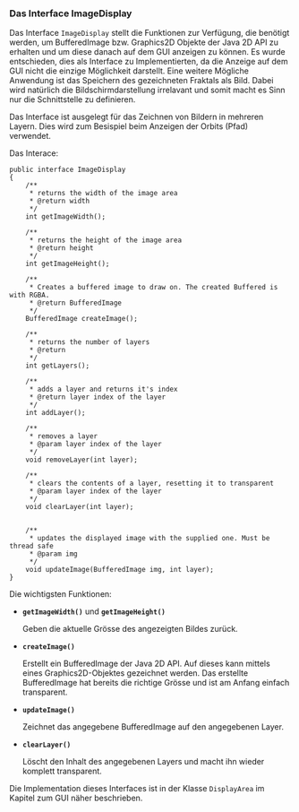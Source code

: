 ### Das Interface ImageDisplay ###

Das Interface `ImageDisplay` stellt die Funktionen zur Verfügung, die benötigt werden, um
BufferedImage bzw. Graphics2D Objekte der Java 2D API zu erhalten und um diese
danach auf dem GUI anzeigen zu können. Es wurde entschieden, dies als Interface
zu Implementierten, da die Anzeige auf dem GUI nicht die einzige Möglichkeit
darstellt. Eine weitere Mögliche Anwendung ist das Speichern des gezeichneten
Fraktals als Bild. Dabei wird natürlich die Bildschirmdarstellung irrelavant und
somit macht es Sinn nur die Schnittstelle zu definieren.

Das Interface ist ausgelegt für das Zeichnen von Bildern in mehreren Layern. Dies
wird zum Besispiel beim Anzeigen der Orbits (Pfad) verwendet.

Das Interace:

~~~~~~~~ {.Java}
public interface ImageDisplay
{
	/**
	 * returns the width of the image area
	 * @return width
	 */
	int getImageWidth();

	/**
	 * returns the height of the image area
	 * @return height
	 */
	int getImageHeight();

	/**
	 * Creates a buffered image to draw on. The created Buffered is with RGBA.
	 * @return BufferedImage
	 */
	BufferedImage createImage();

	/**
	 * returns the number of layers
	 * @return
	 */
	int getLayers();

	/**
	 * adds a layer and returns it's index
	 * @return layer index of the layer
	 */
	int addLayer();

	/**
	 * removes a layer
	 * @param layer index of the layer
	 */
	void removeLayer(int layer);

	/**
	 * clears the contents of a layer, resetting it to transparent
	 * @param layer index of the layer
	 */
	void clearLayer(int layer);


	/**
	 * updates the displayed image with the supplied one. Must be thread safe
	 * @param img
	 */
	void updateImage(BufferedImage img, int layer);
}
~~~~~~~~

Die wichtigsten Funktionen:

  * **`getImageWidth()`** und **`getImageHeight()`**

	Geben die aktuelle Grösse des angezeigten Bildes zurück.

  * **`createImage()`**

	Erstellt ein BufferedImage der Java 2D API. Auf dieses kann mittels eines
	Graphics2D-Objektes gezeichnet werden. Das erstellte BufferedImage hat
	bereits die richtige Grösse und ist am Anfang einfach transparent.

  * **`updateImage()`**

	Zeichnet das angegebene BufferedImage auf den angegebenen Layer.

  * **`clearLayer()`**

	Löscht den Inhalt des angegebenen Layers und macht ihn wieder komplett
	transparent.


Die Implementation dieses Interfaces ist in der Klasse `DisplayArea` im Kapitel zum GUI näher
beschrieben.
